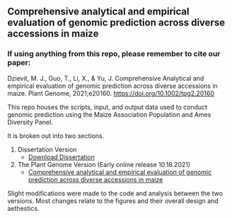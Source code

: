 ## Comprehensive analytical and empirical evaluation of genomic prediction across diverse accessions in maize

### If using anything from this repo, please remember to cite our paper: 
Dzievit, M. J., Guo, T., Li, X., & Yu, J. Comprehensive Analytical and empirical evaluation of genomic prediction across diverse accessions in maize. Plant Genome, 2021;e20160. https://doi.org/10.1002/tpg2.20160

This repo houses the scripts, input, and output data used to conduct genomic prediction using the Maize Association Population and Ames Diversity Panel.

It is broken out into two sections.

1. Dissertation Version
    - [Download Dissertation](https://lib.dr.iastate.edu/etd/17179/)
2. The Plant Genome Version (Early online release 10.18.2021)
    - [Comprehensive analytical and empirical evaluation of genomic prediction across diverse accessions in maize](https://acsess.onlinelibrary.wiley.com/doi/full/10.1002/tpg2.20160)

Slight modifications were made to the code and analysis between the two versions. Most changes relate to the figures and their overall design and aethestics.

